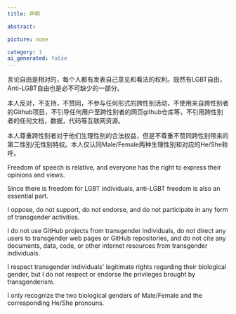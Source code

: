 ```yaml
---
title: 声明

abstract:

picture: none

category: 1
ai_generated: false
---
```


言论自由是相对的，每个人都有发表自己意见和看法的权利。既然有LGBT自由，Anti-LGBT自由也是必不可缺少的一部分。

本人反对，不支持，不赞同，不参与任何形式的跨性别活动，不使用来自跨性别者的Github项目，不引导任何用户至跨性别者的网页github仓库等，不引用跨性别者的任何文档，数据，代码等互联网资源。

本人尊重跨性别者对于他们生理性别的合法权益，但是不尊重不赞同跨性别带来的第二性别/无性别特权。本人仅认同Male/Female两种生理性别和对应的He/She称呼。

Freedom of speech is relative, and everyone has the right to express their opinions and views. 

Since there is freedom for LGBT individuals, anti-LGBT freedom is also an essential part.

I oppose, do not support, do not endorse, and do not participate in any form of transgender activities.

I do not use GitHub projects from transgender individuals, do not direct any users to transgender web pages or GitHub repositories, and do not cite any documents, data, code, or other internet resources from transgender individuals.

I respect transgender individuals' legitimate rights regarding their biological gender, but I do not respect or endorse the privileges brought by transgenderism.

I only recognize the two biological genders of Male/Female and the corresponding He/She pronouns.
